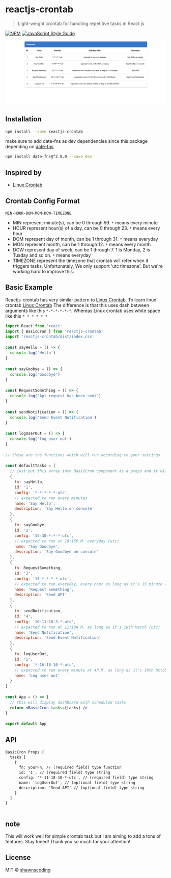 # reactjs-crontab

> Light-weight crontab for handling repetitive tasks in React js

[![NPM](https://img.shields.io/npm/v/reactjs-crontab.svg)](https://www.npmjs.com/package/reactjs-crontab) [![JavaScript Style Guide](https://img.shields.io/badge/code_style-standard-brightgreen.svg)](https://standardjs.com)

![Dashboard Demo](assets/dashboard.png)

## Installation

```bash
npm install --save reactjs-crontab
```

make sure to add date-fns as dev dependencies since this package depending on [date-fns](https://github.com/date-fns/date-fns#readme)

```bash
npm install date-fns@^2.0.0 --save-dev
```

## Inspired by

- [Linux Crontab](https://www.geeksforgeeks.org/crontab-in-linux-with-examples)

<!-- ## Note

This package is not entirely stable at the moment. There are still a tons of features that I'd like to implement. However, it will work pretty well if you follow my guide.

I'm developing this package as hard as possible to make it super useful to your project :)
Thank you so much for your attention! -->

<!-- In many cases, We need to implement repetitive tasks which runs at particular time, such as sending notification, api call and so on .
This is very mamual and sometimes, very complecated to do so.
Therefore, I've decided to create crontab node package, which is similar to Linux crontab.

The good-looking dashboard that I've created with crontab will be very helpful for scheduling and managing your repetitive tasks. -->

## Crontab Config Format

```
MIN-HOUR-DOM-MON-DOW-TIMEZONE
```

- MIN represent minute(s), can be 0 through 59. `*` means every minute
- HOUR represent hour(s) of a day, can be 0 through 23. `*` means every hour
- DOM represent day of month, can be 1 through 31. `*` means everyday
- MON represent month, can be 1 through 12. `*` means every month
- DOW represent day of week, can be 1 through 7. 1 is Monday, 2 is Tusday and so on. `*` means everyday
- TIMEZONE represent the timezone that crontab will refer when it triggers tasks. Unfortunately, We only support 'utc timezone'. But we're working hard to improve this.

## Basic Example

Reactjs-crontab has very similar pattern to [Linux Crontab](https://www.geeksforgeeks.org/crontab-in-linux-with-examples).
To learn linux crontab [Linux Crontab](https://www.geeksforgeeks.org/crontab-in-linux-with-examples)
The difference is that this uses dash between arguments like this `*-*-*-*-*-*`. Whereas Linux crontab uses white space like this `* * * * * *`

```jsx
import React from 'react'
import { BasicCron } from 'reactjs-crontab'
import 'reactjs-crontab/dist/index.css'

const sayHello = () => {
  console.log('Hello')
}

const sayGoobye = () => {
  console.log('Goodbye')
}

const RequestSomething = () => {
  console.log('Api request has been sent')
}

const sendNotification = () => {
  console.log('Send Event Notification')
}

const logUserOut = () => {
  console.log('log user out')
}

// these are the functions which will run according to your settings

const defaultTasks = [
  // just put this array into BasicCron component as a props and it will work like magic!
  {
    fn: sayHello,
    id: '1',
    config: '*-*-*-*-*-utc',
    // expected to run every minutes
    name: 'Say Hello',
    description: 'Say Hello on console'
  },
  {
    fn: sayGoobye,
    id: '2',
    config: '15-30-*-*-*-utc',
    // expected to run at 18:15P.M  everyday (utc)
    name: 'Say Goodbye',
    description: 'Say Goodbye on console'
  },
  {
    fn: RequestSomething,
    id: '3',
    config: '15-*-*-*-*-utc',
    // expected to run everyday, every hour as long as it's 15 minute (utc)
    name: 'Request Something',
    description: 'Send API'
  },
  {
    fn: sendNotification,
    id: '4',
    config: '10-11-18-3-*-utc',
    // expected to run at 11:10A.M. as long as it's 18th March (utc)
    name: 'Send Notification',
    description: 'Send Event Notification'
  },
  {
    fn: logUserOut,
    id: '5',
    config: '*-16-18-10-*-utc',
    // expected to run every minute at 4P.M. as long as it's 18th October (utc)
    name: 'Log user out'
  }
]

const App = () => {
  // this will display dashboard with scheduled tasks
  return <BasicCron tasks={tasks} />
}

export default App
```

## API

```
BasicCron Props {
  tasks [
    {
      fn: yourFn, // (required field) type function
      id: '1', // (required field) type string
      config: '*-11-18-10-*-utc', // (required field) type string
      name: 'logUserOut', // (optional field) type string
      description: 'Send API' // (optional field) type string
    }
  ]
}


```

## note

This will work well for simple crontab task but I am aiming to add a tons of features. Stay tuned!
Thank you so much for your attention!

## License

MIT © [shawnscoding](https://github.com/shawnscoding/reactjs-crontab/blob/master/LICENSE)
